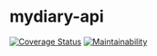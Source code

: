 # mydiary-api
[![Coverage Status](https://coveralls.io/repos/github/ngirimana/mydiary-api/badge.svg?branch=devlop)](https://coveralls.io/github/ngirimana/mydiary-api?branch=devlop)  [![Maintainability](https://api.codeclimate.com/v1/badges/984a71aa00e5b6022beb/maintainability)](https://codeclimate.com/github/ngirimana/mydiary-api/maintainability)

